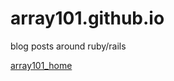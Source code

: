 array101.github.io
==================

blog posts around ruby/rails 


[array101_home](http://array101.github.io/ "array101 | home")

